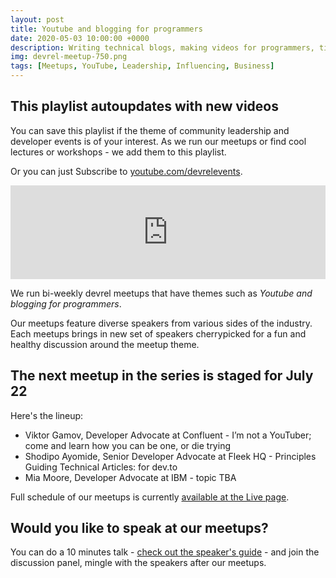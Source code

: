 ```yaml
---
layout: post
title: Youtube and blogging for programmers
date: 2020-05-03 10:00:00 +0000
description: Writing technical blogs, making videos for programmers, tips and tricks of Twitch, YouTube, dev.to, HackerNews, Reddit and all other platforms - all these buzzwords do belog here 
img: devrel-meetup-750.png
tags: [Meetups, YouTube, Leadership, Influencing, Business]
---
```


## This playlist autoupdates with new videos
You can save this playlist if the theme of community leadership and developer events is of your interest. As we run our meetups or find cool lectures or workshops - we add them to this playlist. 

Or you can just Subscribe to [youtube.com/devrelevents](https://www.youtube.com/devrelevents). 

<div class="embed-youtube">
<iframe width="100%" height="auto" src="https://www.youtube.com/embed/-9MS4U1QH7c?t=30" frameborder="0" allow="accelerometer; autoplay; encrypted-media; gyroscope; picture-in-picture" allowfullscreen></iframe></div>

We run bi-weekly devrel meetups that have themes such as _Youtube and blogging for programmers_. 

Our meetups feature diverse speakers from various sides of the industry. Each meetups brings in new set of speakers cherrypicked for a fun and healthy discussion around the meetup theme.

## The next meetup in the series is staged for July 22
Here's the lineup:
* Viktor Gamov, Developer Advocate at Confluent - I’m not a YouTuber; come and learn how you can be one, or die trying
* Shodipo Ayomide, Senior Developer Advocate at Fleek HQ - Principles Guiding Technical Articles: for dev.to
* Mia Moore, Developer Advocate at IBM - topic TBA

Full schedule of our meetups is currently [available at the Live page](https://devrel.events/live).


## Would you like to speak at our meetups?
You can do a 10 minutes talk - [check out the speaker's guide](https://devrel.events/speakers-guide/) - and join the discussion panel, mingle with the speakers after our meetups.

<!--
{% include_relative partners-footer.md %} -->